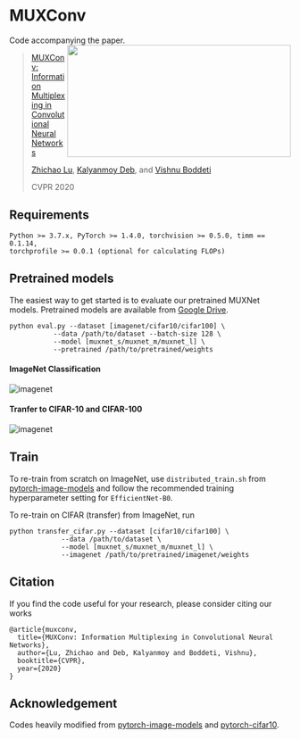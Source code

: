 # MUXConv
Code accompanying the paper. 
<img align="right" width="400" height="201" src="http://hal.cse.msu.edu/assets/images/papers/2020-cvpr-muxnet.png">
> [MUXConv: Information Multiplexing in Convolutional Neural Networks](http://hal.cse.msu.edu/papers/muxnet/)
>
> [Zhichao Lu](https://www.zhichaolu.com), [Kalyanmoy Deb](https://www.egr.msu.edu/~kdeb/), and [Vishnu Boddeti](http://hal.cse.msu.edu/team/vishnu-boddeti/)
>
> CVPR 2020


## Requirements
``` 
Python >= 3.7.x, PyTorch >= 1.4.0, torchvision >= 0.5.0, timm == 0.1.14, 
torchprofile >= 0.0.1 (optional for calculating FLOPs)
```

## Pretrained models
The easiest way to get started is to evaluate our pretrained MUXNet models. Pretrained models are available from [Google Drive](https://drive.google.com/drive/folders/1E00PbnqS69bksriH7tJKyqTxYsb07OhS?usp=sharing). 
``` shell
python eval.py --dataset [imagenet/cifar10/cifar100] \
	       --data /path/to/dataset --batch-size 128 \
	       --model [muxnet_s/muxnet_m/muxnet_l] \ 
	       --pretrained /path/to/pretrained/weights
```

#### ImageNet Classification
![imagenet](https://www.zhichaolu.com/images/2020-cvpr-muxnet-imagenet.png)

#### Tranfer to CIFAR-10 and CIFAR-100
![imagenet](https://www.zhichaolu.com/images/2020-cvpr-muxnet-cifar.png)

## Train
To re-train from scratch on ImageNet, use `distributed_train.sh` from [pytorch-image-models](https://github.com/rwightman/pytorch-image-models) and follow the recommended training hyperparameter setting for `EfficientNet-B0`. 

To re-train on CIFAR (transfer) from ImageNet, run
```shell
python transfer_cifar.py --dataset [cifar10/cifar100] \
			 --data /path/to/dataset \
			 --model [muxnet_s/muxnet_m/muxnet_l] \
			 --imagenet /path/to/pretrained/imagenet/weights
```

## Citation
If you find the code useful for your research, please consider citing our works
``` 
@article{muxconv,
  title={MUXConv: Information Multiplexing in Convolutional Neural Networks},
  author={Lu, Zhichao and Deb, Kalyanmoy and Boddeti, Vishnu},
  booktitle={CVPR},
  year={2020}
}
```

## Acknowledgement 
Codes heavily modified from [pytorch-image-models](https://github.com/rwightman/pytorch-image-models) and [pytorch-cifar10](https://github.com/kuangliu/pytorch-cifar). 

